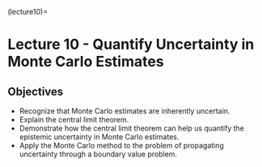 (lecture10)=
# Lecture 10 - Quantify Uncertainty in Monte Carlo Estimates

## Objectives
+ Recognize that Monte Carlo estimates are inherently uncertain.
+ Explain the central limit theorem.
+ Demonstrate how the central limit theorem can help us quantify the epistemic uncertainty in Monte Carlo estimates.
+ Apply the Monte Carlo method to the problem of propagating uncertainty through a boundary value problem.
